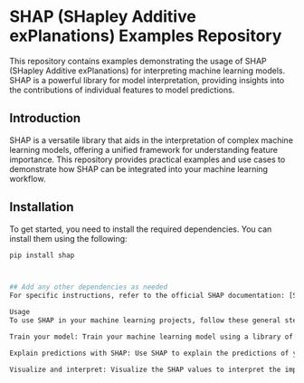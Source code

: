 # SHAP (SHapley Additive exPlanations) Examples Repository

This repository contains examples demonstrating the usage of SHAP (SHapley Additive exPlanations) for interpreting machine learning models. SHAP is a powerful library for model interpretation, providing insights into the contributions of individual features to model predictions.

## Introduction

SHAP is a versatile library that aids in the interpretation of complex machine learning models, offering a unified framework for understanding feature importance. This repository provides practical examples and use cases to demonstrate how SHAP can be integrated into your machine learning workflow.

## Installation

To get started, you need to install the required dependencies. You can install them using the following:

```bash
pip install shap



## Add any other dependencies as needed
For specific instructions, refer to the official SHAP documentation: [SHAP Documentation](https://shap.readthedocs.io/en/latest/index.html)

Usage
To use SHAP in your machine learning projects, follow these general steps:

Train your model: Train your machine learning model using a library of your choice (e.g., scikit-learn, XGBoost, TensorFlow).

Explain predictions with SHAP: Use SHAP to explain the predictions of your trained model. SHAP supports various model types, including tree-based models, linear models, and more.

Visualize and interpret: Visualize the SHAP values to interpret the impact of individual features on model predictions. Explore summary plots, force plots, and other visualization tools provided by SHAP.
